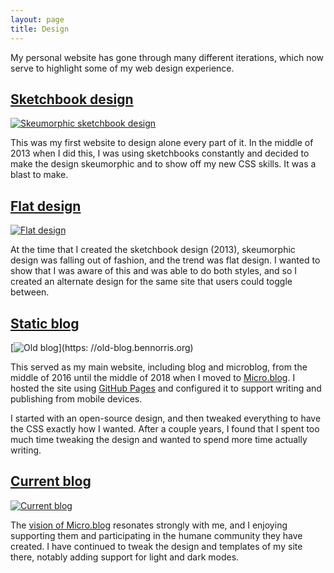```yaml
---
layout: page
title: Design
---
```


My personal website has gone through many different iterations, which now serve to highlight some of my web design experience.


## [Sketchbook design](https://old-sketchbook.bennorris.org)

[![Skeumorphic sketchbook design](/assets/images/old-sketchbook.jpeg)](https://old-sketchbook.bennorris.org)

This was my first website to design alone every part of it. In the middle of 2013 when I did this, I was using sketchbooks constantly and decided to make the design skeumorphic and to show off my new CSS skills. It was a blast to make.


## [Flat design](https://old-flat.bennorris.org)

[![Flat design](/assets/images/old-flat.jpeg)](https://old-flat.bennorris.org)

At the time that I created the sketchbook design (2013), skeumorphic design was falling out of fashion, and the trend was flat design. I wanted to show that I was aware of this and was able to do both styles, and so I created an alternate design for the same site that users could toggle between.


## [Static blog](https://old-blog.bennorris.org)

[![Old blog](/assets/images/old-blog.jpeg)](https:  //old-blog.bennorris.org)

This served as my main website, including blog and microblog, from the middle of 2016 until the middle of 2018 when I moved to [Micro.blog](https://micro.blog). I hosted the site using [GitHub Pages](https://pages.github.com/) and configured it to support writing and publishing from mobile devices.

I started with an open-source design, and then tweaked everything to have the CSS exactly how I wanted. After a couple years, I found that I spent too much time tweaking the design and wanted to spend more time actually writing.


## [Current blog](https://bennorris.blog)

[![Current blog](/assets/images/current-blog.jpeg)](https://bennorris.blog)

The [vision of Micro.blog](http://help.micro.blog/2015/why-i-created-this/) resonates strongly with me, and I enjoying supporting them and participating in the humane community they have created. I have continued to tweak the design and templates of my site there, notably adding support for light and dark modes.